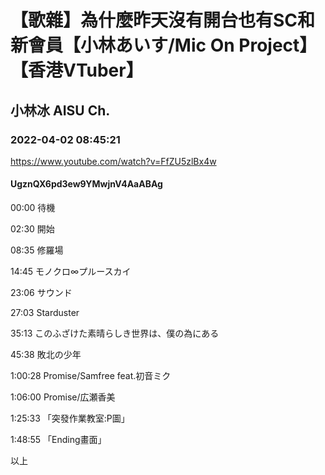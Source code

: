 # 【歌雜】為什麼昨天沒有開台也有SC和新會員【小林あいす/Mic On Project】【香港VTuber】

## 小林冰 AISU Ch. 

### 2022-04-02 08:45:21

https://www.youtube.com/watch?v=FfZU5zlBx4w

#### UgznQX6pd3ew9YMwjnV4AaABAg

00:00 待機

02:30 開始

08:35 修羅場

14:45 モノクロ∞プルースカイ

23:06 サウンド

27:03 Starduster

35:13 このふざけた素晴らしき世界は、僕の為にある

45:38 敗北の少年

1:00:28 Promise/Samfree feat.初音ミク

1:06:00 Promise/広瀬香美

1:25:33 「突發作業教室:P圖」

1:48:55 「Ending畫面」

以上

